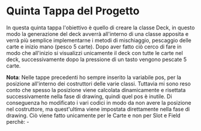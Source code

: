 # Quinta Tappa del Progetto

In questa quinta tappa l'obiettivo è quello di creare la classe Deck, in questo modo la generazione del deck avverrà all'interno di una classe apposita e verrà più semplice implementarne i metodi di mischiaggio, pescaggio delle carte e inizio mano (pesco 5 carte).
Dopo aver fatto ciò cerco di fare in modo che all'inizio si visualizzi unicamente il deck con tutte le carte nel deck, successivamente dopo la pressione di un tasto vengono pescate 5 carte.  

**Nota**: Nelle tappe precedenti ho sempre inserito la variabile pos, per la posizione all'interno dei costruttori delle varie classi. Tuttavia mi sono reso conto che spesso la posizione viene calcolata dinamicamente e risettata successivamente nella fase di drawing, quindi quel pos è inutile. Di conseguenza ho modificato i vari codici in modo da non avere la posizione nel costruttore, ma quest'ultima viene impostata direttamente nella fase di drawing. Ciò viene fatto unicamente per le Carte e non per Slot e Field perchè:
    -  